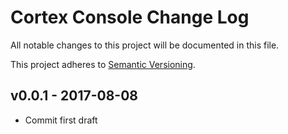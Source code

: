 # Cortex Console Change Log

All notable changes to this project will be documented in this file.

This project adheres to [Semantic Versioning](CONTRIBUTING.md).


## v0.0.1 - 2017-08-08
- Commit first draft
